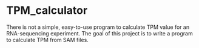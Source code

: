 # TPM_calculator
There is not a simple, easy-to-use program to calculate TPM value for an RNA-sequencing experiment. The goal of this project is to write a program to calculate TPM from SAM files.

